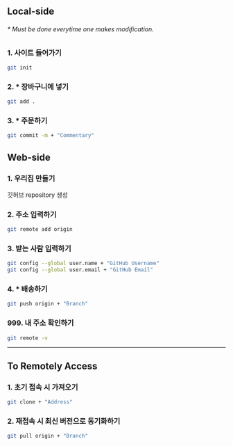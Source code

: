 ## Local-side

###### \* Must be done everytime one makes modification.

### 1. 사이트 들어가기

```sh
git init
```

### 2. \* 장바구니에 넣기

```sh
git add .
```

### 3. \* 주문하기

```sh
git commit -m + "Commentary"
```

## Web-side

### 1. 우리집 만들기

깃허브 repository 생성

### 2. 주소 입력하기

```sh
git remote add origin
```

### 3. 받는 사람 입력하기

```sh
git config --global user.name + "GitHub Username"
git config --global user.email + "GitHub Email"
```

### 4. \* 배송하기

```sh
git push origin + "Branch"
```

### 999. 내 주소 확인하기

```sh
git remote -v
```

---

## To Remotely Access

### 1. 초기 접속 시 가져오기

```sh
git clone + "Address"
```

### 2. 재접속 시 최신 버전으로 동기화하기

```sh
git pull origin + "Branch"
```
